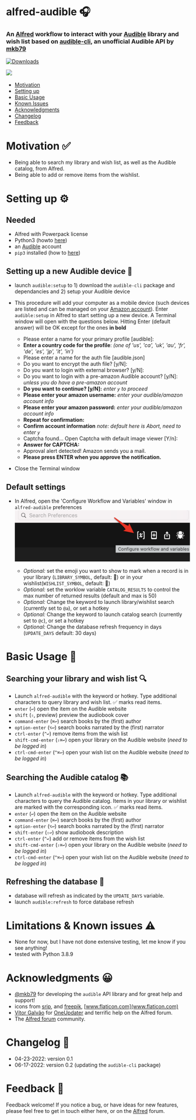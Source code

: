 # alfred-audible 🎧
### An [Alfred](https://www.alfredapp.com/) workflow to interact with your [Audible](https://apps.ankiweb.net) library and wish list based on [audible-cli](https://github.com/mkb79/audible-cli), an unofficial Audible API by [mkb79](https://github.com/mkb79) 

<a href="https://github.com/giovannicoppola/alfred-audible/releases/latest/">
<img alt="Downloads"
src="https://img.shields.io/github/downloads/giovannicoppola/alfred-audible/total?color=purple&label=Downloads"><br/>
</a>

![](alfred-audible.gif)


<!-- MarkdownTOC autolink="true" bracket="round" depth="3" autoanchor="true" -->

- [Motivation](#motivation)
- [Setting up](#setting-up)
- [Basic Usage](#usage)
- [Known Issues](#known-issues)
- [Acknowledgments](#acknowledgments)
- [Changelog](#changelog)
- [Feedback](#feedback)

<!-- /MarkdownTOC -->



<a name="motivation"></a>
# Motivation ✅
- Being able to search my library and wish list, as well as the Audible catalog, from Alfred. 
- Being able to add or remove items from the wishlist. 

<a name="setting-up"></a>
# Setting up ⚙️
## Needed

- Alfred with Powerpack license
- Python3 (howto [here](https://www.freecodecamp.org/news/python-version-on-mac-update/))
- an [Audible](https://www.audible.com/) account
- `pip3` installed (how to [here](https://dev.to/stankukucka/how-to-install-pip3-on-mac-2hi4))

## Setting up a new Audible device 📲
- launch `audible:setup` to 1) download the `audible-cli` package and dependancies and 2) setup your Audible device
- This procedure will add your computer as a mobile device (such devices are listed and can be managed on your [Amazon account](https://www.amazon.com/hz/mycd/digital-console/devicedetails?deviceFamily=AUDIBLE_APP)). Enter `audible:setup` in Alfred to start setting up a new device. A Terminal window will open with the questions below. Hitting Enter (default answer) will be OK except for the ones **in bold**
 	
	- Please enter a name for your primary profile [audible]: 
	- **Enter a country code for the profile**: *(one of 'us', 'ca', 'uk', 'au', 'fr', 'de', 'es', 'jp', 'it', 'in')*
	- Please enter a name for the auth file [audible.json]
	- Do you want to encrypt the auth file? [y/N]:
	- Do you want to login with external browser? [y/N]:
	- Do you want to login with a pre-amazon Audible account? [y/N]: *unless you do have a pre-amazon account*
	- **Do you want to continue? [y/N]:** *enter `y` to proceed*
	- **Please enter your amazon username:** *enter your audible/amazon account info*
	- **Please enter your amazon password:** *enter your audible/amazon account info*
	- **Repeat for confirmation:**
	- **Confirm account information** *note: default here is Abort, need to enter `y`*
	- Captcha found... Open Captcha with default image viewer [Y/n]:
	- **Answer for CAPTCHA:**
	- Approval alert detected! Amazon sends you a mail.
	- **Please press ENTER when you approve the notification.**
- Close the Terminal window


## Default settings 
- In Alfred, open the 'Configure Workflow and Variables' window in `alfred-audible` preferences
	<img src='images/alfred_prefs.png' width="500">
	
	- _Optional:_ set the emoji you want to show to mark when a record is in your library (`LIBRARY_SYMBOL`, default: 📗) or in your wishlist(`WISHLIST_SYMBOL`, default: 📕)
	- _Optional:_ set the worklow variable `CATALOG_RESULTS` to control the max number of returned results (default and max is 50)
	- _Optional:_ Change the keyword to launch library/wishlist search (currently set to `@a`), or set a hotkey
	- _Optional:_ Change the keyword to launch catalog search (currently set to `@c`), or set a hotkey
	- _Optional:_ Change the database refresh frequency in days (`UPDATE_DAYS` default: 30 days)




<a name="usage"></a>
# Basic Usage 📖
## Searching your library and wish list 🔍
- Launch `alfred-audible` with the keyword or hotkey. Type additional characters to query library and wish list. ✅ marks read items. 
- `enter` (`↩️`) open the item on the Audible website
- `shift` (`⇧`, preview) preview the audiobook cover 
- `command-enter` (`⌘↩️`) search books by the (first) author
- `option-enter` (`⌥↩️`) search books narrated by the (first) narrator
- `ctrl-enter` (`^↩️`) remove items from the wish list
- `shift-cmd-enter` (`⇧⌘↩️`) open your library on the Audible website (*need to be logged in*)
- `ctrl-cmd-enter` (`^⌘↩️`) open your wish list on the Audible website (*need to be logged in*)


## Searching the Audible catalog 📚
- Launch `alfred-audible` with the keyword or hotkey. Type additional characters to query the Audible catalog. Items in your library or wishlist are marked with the corresponding icon. ✅ marks read items. 
- `enter` (`↩️`) open the item on the Audible website
- `command-enter` (`⌘↩️`) search books by the (first) author
- `option-enter` (`⌥↩️`) search books narrated by the (first) narrator
- `shift-enter` (`⇧↩️`) show audiobook description
- `ctrl-enter` (`^↩️`) add or remove items from the wish list
- `shift-cmd-enter` (`⇧⌘↩️`) open your library on the Audible website (*need to be logged in*)
- `ctrl-cmd-enter` (`^⌘↩️`) open your wish list on the Audible website (*need to be logged in*)



## Refreshing the database 🔄
- database will refresh as indicated by the `UPDATE_DAYS` variable. 
- launch `audible:refresh` to force database refresh

<a name="known-issues"></a>
# Limitations & Known issues ⚠️
- None for now, but I have not done extensive testing, let me know if you see anything!
- tested with Python 3.8.9


<a name="acknowledgments"></a>
# Acknowledgments 😀

- [@mkb79](https://github.com/mkb79) for developing the `audible` API library and for great help and support!
- icons from [srip](https://www.flaticon.com/authors/srip), and [freepik](https://www.flaticon.com/authors/freepik), [www.flaticon.com](www.flaticon.com)
- [Vítor Galvão](https://github.com/vitorgalvao) for [OneUpdater](https://github.com/vitorgalvao/alfred-workflows/tree/master/OneUpdater) and terrific help on the Alfred forum.
- The [Alfred forum](https://www.alfredforum.com) community.

<a name="changelog"></a>
# Changelog 🧰

- 04-23-2022: version 0.1
- 06-17-2022: version 0.2 (updating the `audible-cli` package)

<a name="feedback"></a>
# Feedback 🧐

Feedback welcome! If you notice a bug, or have ideas for new features, please feel free to get in touch either here, or on the [Alfred](https://www.alfredforum.com) forum. 
